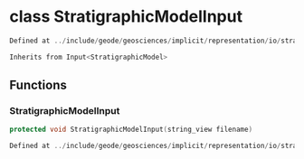 # class StratigraphicModelInput

```cpp
Defined at ../include/geode/geosciences/implicit/representation/io/stratigraphic_model_input.h#48
```

```cpp
Inherits from Input<StratigraphicModel>
```



## Functions

### StratigraphicModelInput

```cpp
protected void StratigraphicModelInput(string_view filename)
```

```cpp
Defined at ../include/geode/geosciences/implicit/representation/io/stratigraphic_model_input.h#56
```



